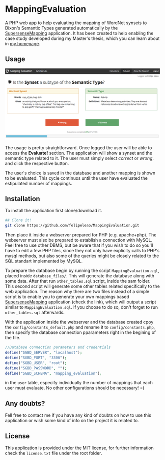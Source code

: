 MappingEvaluation
=================

A PHP web app to help evaluating the mapping of WordNet synsets to Dixon's Semantic Types generated automatically by the [SupersenseMapping](https://github.com/felipeleao/SupersenseMapping) application. It has been created to help enabling the case study developed during my Master's thesis, which you can learn about in [my homepage](http://www.fleao.com.br/researches).

Usage
---

![Application Screenshot](https://raw.githubusercontent.com/felipeleao/MappingEvaluation/master/images/screenshots/screenshot1.png "Evaluation Page")

The usage is pretty straightforward. Once logged the user will be able to access the **Evaluate!** section. The application will show a synset and the semantic type related to it. The user must simply select *correct* or *wrong*, and click the respective button.

The user's choice is saved in the database and another mapping is shown to be evaluated. This cycle continuos until the user have evaluated the estipulated number of mappings.


Installation
-----
To install the application first clone/download it.
```bash
## Clone it!
git clone https://github.com/felipeleao/MappingEvaluation.git
```
Then place it inside a webserver prepared for PHP (e.g. apache+php). The webserver must also be prepared to establish a connection with MySQL. Feel free to use other DBMS, but be aware that if you wish to do so you'll have to edit a few PHP files, since they not only have explicity calls to PHP's mysql methods, but also some of the queries might be closely related to the SQL standart implemented by MySQL.

To prepare the database begin by running the script `MappingEvaluation.sql`, placed inside `database_files/`. This will generate the database along with some data. After that run `other_tables.sql` script, inside the sam folder. This second script will generate some other tables related specifically to the web application. The reason why there are two files instead of a simple script is to enable you to generate your own mappings based [SupersenseMapping](https://github.com/felipeleao/SupersenseMapping) application (check the link), which will output a script similar to `MappingEvaluation.sql`. If you choose to do so, don't forget to run `other_tables.sql` afterwards.

With the application inside the webserver and the database created cpoy the `config/constants_default.php` and rename it to `config/constants.php`, then specify the database connection pparameters right in the begining of the file.

````php
//Database connection parameters and credentials
define("SGBD_SERVER", "localhost");
define("SGBD_PORT", "3306");
define("SGBD_USER", "root");
define("SGBD_PASSWORD", "");
define("SGBD_SCHEMA", "mapping_evaluation");
````

in the `user` table, especify individually the number of mappings that each user must evaluate. No other configurations should be necessary! =)

Any doubts?
---
Fell free to contact me if you have any kind of doubts on how to use this application or wish some kind of info on the project it is related to.

License
---
This application is provided under the MIT license, for further information check the `license.txt` file under the root folder.
